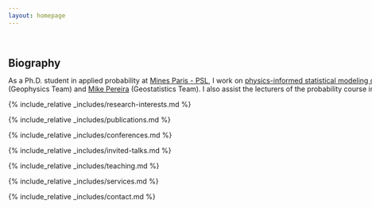 ```yaml
---
layout: homepage
---
```


<h1 id="biography"></h1>

<h2 style="margin: 60px 0px 10px;">Biography</h2>

<div style="width: 1300px;">
<p style="text-align: justify;">
As a Ph.D. student in applied probability at 
<a href="https://www.minesparis.psl.eu/">Mines Paris - PSL</a>, 
I work on 
<a href="https://nicolas-girard.github.io/assets/files/physics-informed_statistical_modeling_earthquakes_.pdf">
physics-informed statistical modeling of earthquakes</a> within their 
<a href="https://www.geosciences.minesparis.psl.eu/en/home/">Geosciences Center</a>. 
I am supervised by 
<a href="https://cv.hal.science/pierre-dublanchet">Pierre Dublanchet</a> 
(Geophysics Team) and 
<a href="https://mike-pereira.github.io/">Mike Pereira</a> 
(Geostatistics Team). I also assist the lecturers of the probability course in the 3rd year of bachelor's degree at Mines Paris - PSL.
</p>
</div>
<!--
<strong style="color:#e74d3c; font-weight:600"><strong style="color:#e74d3c; font-weight:600">I am currently on the 2023-2024 academic job market, looking for faculty positions in CS, CSE, ECE, IEOR, etc., related to Artificial Intelligence, Computer Vision, and Machine Learning. Please feel free to contact me if you are interested. I am also happy to give talks on my research in related seminars.</strong></strong>
-->

{% include_relative _includes/research-interests.md %}

{% include_relative _includes/publications.md %}

{% include_relative _includes/conferences.md %}

{% include_relative _includes/invited-talks.md %}

{% include_relative _includes/teaching.md %}

{% include_relative _includes/services.md %}

{% include_relative _includes/contact.md %}
